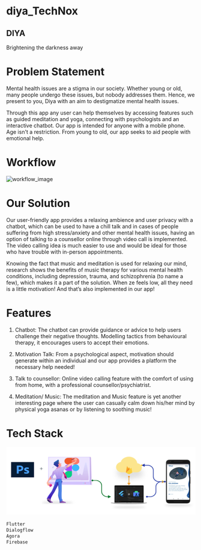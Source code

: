 # diya_TechNox

## DIYA
Brightening the darkness away

# Problem Statement

Mental health issues are a stigma in our society. Whether young or old, many people undergo these issues, but nobody addresses them. Hence, we present to you, Diya with  an aim to destigmatize mental health issues. 

Through this app any user can help themselves by accessing  features such as guided meditation and yoga, connecting with psychologists and an interactive chatbot. Our app is intended for anyone with a mobile phone. Age isn't a restriction. From young to old, our app seeks to aid people with emotional help.

# Workflow
![workflow_image](https://drive.google.com/file/d/1MG9iIIDmSlEOdV38tjH05j9liftJ2UE0/view?usp=sharing)

# Our Solution

Our user-friendly app provides a relaxing ambience and user privacy with a chatbot, which can be used to have a chill talk and in cases of people suffering from high stress/anxiety and other mental health issues, having an option of talking to a counsellor online through video call is implemented. The video calling idea is much easier to use and would be ideal for those who have trouble with in-person appointments.

Knowing the fact that music and meditation is used for relaxing our mind, research shows the benefits of music therapy for various mental health conditions, including depression, trauma, and schizophrenia (to name a few), which makes it a part of the solution.
When ze feels low, all they need is a little  motivation! And that’s also implemented in our app!

# Features

1. Chatbot: The chatbot can provide guidance or advice to help users challenge their negative thoughts. Modelling tactics from behavioural therapy, it encourages users to accept their emotions. 

2. Motivation Talk:  From a psychological aspect, motivation should generate within an individual and our app provides a platform the necessary help needed!
3. Talk to counsellor: Online video calling feature with the comfort of using from home, with a professional counsellor/psychiatrist.
4. Meditation/ Music: The meditation and Music feature is yet another interesting page where the user can casually calm down his/her mind by physical yoga asanas or by listening to soothing music!

# Tech Stack

![techstack image](images/techstack.png)

```
Flutter
Dialogflow
Agora
Firebase
```

